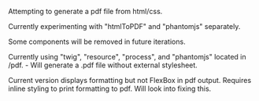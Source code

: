 Attempting to generate a pdf file from html/css.

Currently experimenting with "htmlToPDF" and "phantomjs" separately.

Some components will be removed in future iterations.

Currently using "twig", "resource", "process", and "phantomjs" located in /pdf.
	- Will generate a .pdf file without external stylesheet.

	
Current version displays formatting but not FlexBox in pdf output. Requires inline styling to print formatting to pdf. Will look into fixing this.